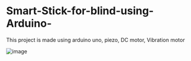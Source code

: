 # Smart-Stick-for-blind-using-Arduino-
This project is made using arduino uno, piezo, DC motor, Vibration motor

![image](https://user-images.githubusercontent.com/91335214/160678353-de08c963-35e8-45a6-9a92-4310cefb29f8.png)
